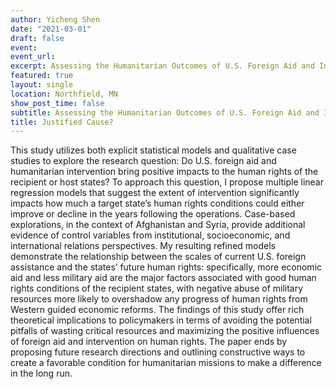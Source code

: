 ```yaml
---
author: Yicheng Shen
date: "2021-03-01"
draft: false
event: 
event_url: 
excerpt: Assessing the Humanitarian Outcomes of U.S. Foreign Aid and Intervention Since the Cold War
featured: true
layout: single
location: Northfield, MN
show_post_time: false
subtitle: Assessing the Humanitarian Outcomes of U.S. Foreign Aid and Intervention Since the Cold War
title: Justified Cause? 
---
```


This study utilizes both explicit statistical models and qualitative case studies to explore the research question: Do U.S. foreign aid and humanitarian intervention bring positive impacts to the human rights of the recipient or host states? To approach this question, I propose multiple linear regression models that suggest the extent of intervention significantly impacts how much a target state’s human rights conditions could either improve or decline in the years following the operations. Case-based explorations, in the context of Afghanistan and Syria, provide additional evidence of control variables from institutional, socioeconomic, and international relations perspectives. My resulting refined models demonstrate the relationship between the scales of current U.S. foreign assistance and the states’ future human rights: specifically, more economic aid and less military aid are the major factors associated with good human rights conditions of the recipient states, with negative abuse of military resources more likely to overshadow any progress of human rights from Western guided economic reforms. The findings of this study offer rich theoretical implications to policymakers in terms of avoiding the potential pitfalls of wasting critical resources and maximizing the positive influences of foreign aid and intervention on human rights. The paper ends by proposing future research directions and outlining constructive ways to create a favorable condition for humanitarian missions to make a difference in the long run.
